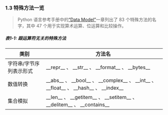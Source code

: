 ### 1.3 特殊方法一览

> Python 语言参考手册中的[“Data Model”](https://docs.python.org/3/reference/datamodel.html)一章列出了 83 个特殊方法的名字，其中 47 个用于实现算术运算、位运算和比较操作。

##### 表1-1: 跟运算符无关的特殊方法

| 类别        | 方法名    |  
| --------    | ------    |
| 字符串/字节序列表示形式 | \_\_repr__ 、 \_\_str__ 、 \_\_format__ 、 \_\_bytes__      |
| 数值转换        | \_\_abs__ 、 \_\_bool__ 、 \_\_complex__ 、 \_\_int__ 、 \_\_float__ 、 \_\_hash__ 、 \_\_index__      |
| 集合模拟        | \_\_len__ 、 \_\_getitem__ 、 \_\_setitem__ 、 \_\_delitem__ 、 \_\_contains__      |
